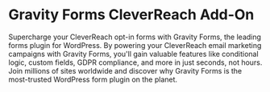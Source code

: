 # Gravity Forms CleverReach Add-On

Supercharge your CleverReach opt-in forms with Gravity Forms, the leading forms plugin for WordPress. By powering your CleverReach email marketing campaigns with Gravity Forms, you'll gain valuable features like conditional logic, custom fields, GDPR compliance, and more in just seconds, not hours. Join millions of sites worldwide and discover why Gravity Forms is the most-trusted WordPress form plugin on the planet.